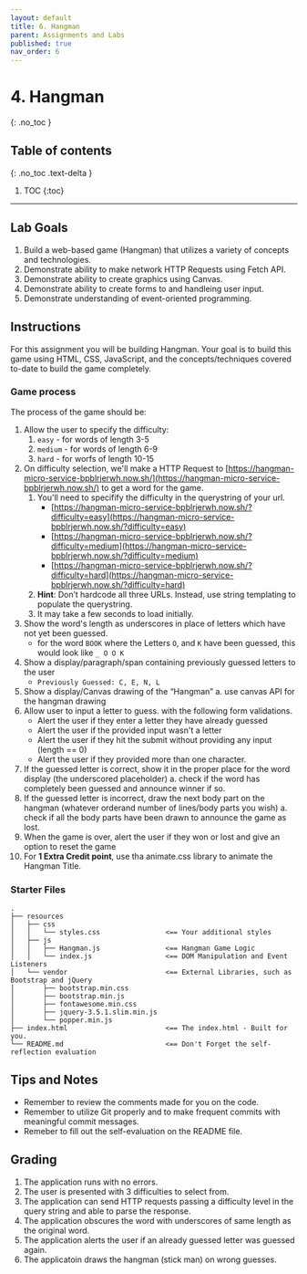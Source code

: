 ```yaml
---
layout: default
title: 6. Hangman
parent: Assignments and Labs
published: true
nav_order: 6
---
```

# 4. Hangman
{: .no_toc }

## Table of contents
{: .no_toc .text-delta }

1. TOC
{:toc}

---

## Lab Goals
1. Build a web-based game (Hangman) that utilizes a variety of concepts and technologies.
2. Demonstrate ability to make network HTTP Requests using Fetch API.
3. Demonstrate ability to create graphics using Canvas.
4. Demonstrate ability to create forms to and handleing user input.
5. Demonstrate understanding of event-oriented programming.


## Instructions
For this assignment you will be building Hangman. Your goal is to build this game using HTML, CSS, JavaScript, and the concepts/techniques covered to-date to build the game completely. 

### Game process
The process of the game should be:
1. Allow the user to specify the difficulty:
    1. `easy` - for words of length 3-5
    2. `medium` - for words of length 6-9
    3. `hard` - for worfs of length 10-15
2. On difficulty selection, we'll make a HTTP Request to [https://hangman-micro-service-bpblrjerwh.now.sh/](https://hangman-micro-service-bpblrjerwh.now.sh/) to get a word for the game.
    1. You'll need to specifify the difficulty in the querystring of your url.
        * [https://hangman-micro-service-bpblrjerwh.now.sh/?difficulty=easy](https://hangman-micro-service-bpblrjerwh.now.sh/?difficulty=easy)
        * [https://hangman-micro-service-bpblrjerwh.now.sh/?difficulty=medium](https://hangman-micro-service-bpblrjerwh.now.sh/?difficulty=medium)
        * [https://hangman-micro-service-bpblrjerwh.now.sh/?difficulty=hard](https://hangman-micro-service-bpblrjerwh.now.sh/?difficulty=hard)
    2. **Hint**: Don’t hardcode all three URLs. Instead, use string templating to populate the querystring.
    3. It may take a few seconds to load initially.
3. Show the word's length as underscores in place of letters which have not yet been guessed.
    * for the word `BOOK` where the Letters `O`, and `K` have been guessed, this would look like `_ O O K `
4. Show a display/paragraph/span containing previously guessed letters to the user
    * `Previously Guessed: C, E, N, L`
5. Show a display/Canvas drawing of the “Hangman”
    a. use canvas API for the hangman drawing
6. Allow user to input a letter to guess. with the following form validations.
    * Alert the user if they enter a letter they have already guessed
    * Alert the user if the provided input wasn't a letter
    * Alert the user if they hit the submit without providing any input (length == 0)
    * Alert the user if they provided more than one character.
5. If the guessed letter is correct, show it in the proper place for the word display (the underscored placeholder)
    a. check if the word has completely been guessed and announce winner if so.
6. If the guessed letter is incorrect, draw the next body part on the hangman (whatever orderand number of lines/body parts you wish)
    a. check if all the body parts have been drawn to announce the game as lost.
7. When the game is over, alert the user if they won or lost and give an option to reset the game
8. For **1 Extra Credit point**, use tha animate.css library to animate the Hangman Title.

### Starter Files
```
.
├── resources
│   ├── css
│   │   └── styles.css                <== Your additional styles
│   ├── js
│   │   ├── Hangman.js                <== Hangman Game Logic
│   │   └── index.js                  <== DOM Manipulation and Event Listeners
│   └── vendor                        <== External Libraries, such as Bootstrap and jQuery
│       ├── bootstrap.min.css
│       ├── bootstrap.min.js
│       ├── fontawesome.min.css
│       ├── jquery-3.5.1.slim.min.js
│       └── popper.min.js
├── index.html                        <== The index.html - Built for you.
└── README.md                         <== Don't Forget the self-reflection evaluation
```

## Tips and Notes
* Remember to review the comments made for you on the code.
* Remember to utilize Git properly and to make frequent commits with meaningful commit messages.
* Remeber to fill out the self-evaluation on the README file.

## Grading
1. The application runs with no errors.
2. The user is presented with 3 difficulties to select from.
3. The application can send HTTP requests passing a difficulty level in the query string and able to parse the response.
4. The application obscures the word with underscores of same length as the original word.
5. The application alerts the user if an already guessed letter was guessed again.
6. The applicatoin draws the hangman (stick man) on wrong guesses.